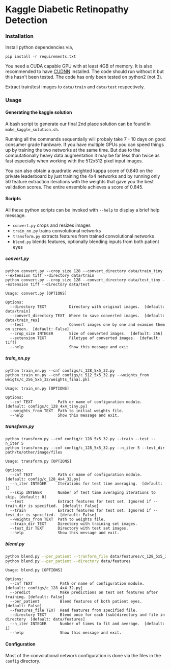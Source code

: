 # Kaggle Diabetic Retinopathy Detection

### Installation
Install python dependencies via,
```
pip install -r requirements.txt
```
You need a CUDA capable GPU with at least 4GB of memory.  It is also recommended 
to have [CUDNN](https://developer.nvidia.com/cudnn) installed. The code should 
run without it but this hasn't been tested. The code has only been tested on 
python2 (not 3).

Extract train/test images to `data/train` and `data/test` respectively.

### Usage
#### Generating the kaggle solution
A bash script to generate our final 2nd place solution can be found in 
`make_kaggle_solution.sh`.

Running all the commands sequentially will probaly take 7 - 10 days on good
consumer grade hardware. If you have multiple GPUs you can speed things up
by training the two networks at the same time. But due to the computationally
heavy data augmentation it may be far less than twice as fast especially when
working with the 512x512 pixel input images.

You can also obtain a quadratic weighted kappa score of 0.840 on the private
leaderboard by just training the 4x4 networks and by running only 50 feature 
extraction iterations with the weights that gave you the best validation scores. 
The entire ensemble achieves a score of 0.845.

#### Scripts
All these python scripts can be invoked with `--help` to display a brief help
message.

- `convert.py` crops and resizes images
- `train_nn.py` trains convolutional networks
- `transform.py` extracts features from trained convolutional networks
- `blend.py` blends features, optionally blending inputs from both patient eyes

##### convert.py
```
python convert.py --crop_size 128 --convert_directory data/train_tiny --extension tiff --directory data/train
python convert.py --crop_size 128 --convert_directory data/test_tiny --extension tiff --directory data/test
```
```
Usage: convert.py [OPTIONS]

Options:
  --directory TEXT          Directory with original images.  [default: data/train]
  --convert_directory TEXT  Where to save converted images.  [default: data/train_res]
  --test                    Convert images one by one and examine them on screen.  [default: False]
  --crop_size INTEGER       Size of converted images.  [default: 256]
  --extension TEXT          Filetype of converted images.  [default: tiff]
  --help                    Show this message and exit
```
##### train_nn.py
```
python train_nn.py --cnf configs/c_128_5x5_32.py
python train_nn.py --cnf configs/c_512_5x5_32.py --weights_from weigts/c_256_5x5_32/weights_final.pkl
```
```
Usage: train_nn.py [OPTIONS]

Options:
  --cnf TEXT           Path or name of configuration module.  [default: configs/c_128_4x4_tiny.py]
  --weights_from TEXT  Path to initial weights file.
  --help               Show this message and exit.
```

##### transform.py
```
python transform.py --cnf config/c_128_5x5_32.py --train --test --n_iter 5
python transform.py --cnf config/c_128_5x5_32.py --n_iter 5 --test_dir path/to/other/image/files
```
```
Usage: transform.py [OPTIONS]

Options:
  --cnf TEXT           Path or name of configuration module.  [default: config/c_128_4x4_32.py]
  --n_iter INTEGER     Iterations for test time averaging.  [default: 1]
  --skip INTEGER       Number of test time averaging iterations to skip. [default: 0]
  --test               Extract features for test set. Ignored if --train_dir is specified.  [default: False]
  --train              Extract features for test set. Ignored if --test_dir is specified.  [default: False]
  --weights_from TEXT  Path to weights file.
  --train_dir TEXT     Directory with training set images.
  --test_dir TEXT      Directory with test set images.
  --help               Show this message and exit.
```
##### blend.py
```bash
python blend.py --per_patient --tranform_file data/features/c_128_5x5_32_train_mean_iter_5_skip_0.npy
python blend.py --per_patient --directory data/features

```
```
Usage: blend.py [OPTIONS]

Options:
  --cnf TEXT            Path or name of configuration module.  [default: configs/c_128_4x4_32.py]
  --predict             Make predictions on test set features after training. [default: False]
  --per_patient         Blend features of both patient eyes.  [default: False]
  --features_file TEXT  Read features from specified file.
  --directory TEXT      Blend once for each (sub)directory and file in directory  [default: data/features]
  --n_iter INTEGER      Number of times to fit and average.  [default: 1]
  --help                Show this message and exit.
```

#### Configuration
Most of the convolutional network configuration is done via the files in the 
`config` directory.

